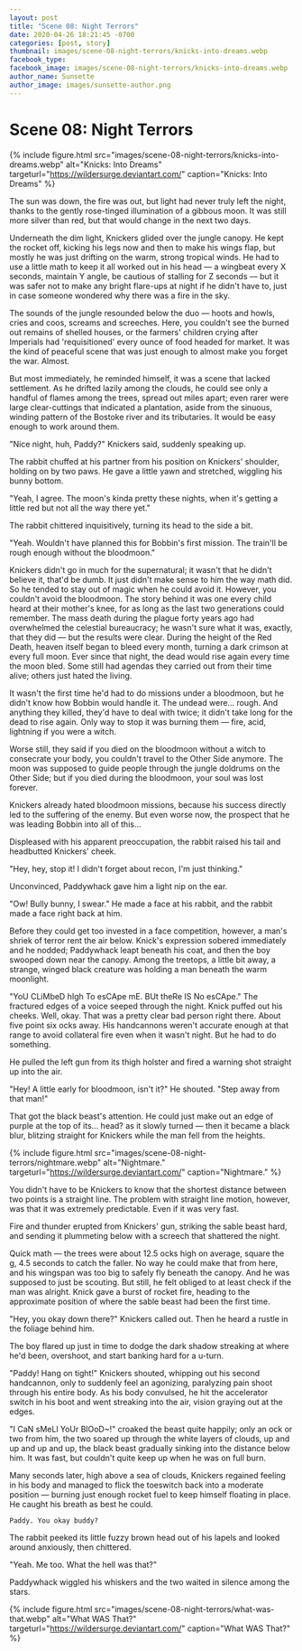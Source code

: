 ```yaml
---
layout: post
title: "Scene 08: Night Terrors"
date: 2020-04-26 18:21:45 -0700
categories: [post, story]
thumbnail: images/scene-08-night-terrors/knicks-into-dreams.webp
facebook_type: 
facebook_image: images/scene-08-night-terrors/knicks-into-dreams.webp
author_name: Sunsette
author_image: images/sunsette-author.png
---
```

# Scene 08: Night Terrors
 
{% include figure.html 
   src="images/scene-08-night-terrors/knicks-into-dreams.webp" 
   alt="Knicks: Into Dreams" 
   targeturl="https://wildersurge.deviantart.com/" 
   caption="Knicks: Into Dreams" %}

The sun was down, the fire was out, but light had never truly left the night, thanks to the gently rose-tinged illumination of a gibbous moon. It was still more silver than red, but that would change in the next two days.


Underneath the dim light, Knickers glided over the jungle canopy. He kept the rocket off, kicking his legs now and then to make his wings flap, but mostly he was just drifting on the warm, strong tropical winds. He had to use a little math to keep it all worked out in his head — a wingbeat every X seconds, maintain Y angle, be cautious of stalling for Z seconds — but it was safer not to make any bright flare-ups at night if he didn't have to, just in case someone wondered why there was a fire in the sky.


The sounds of the jungle resounded below the duo — hoots and howls, cries and coos, screams and screeches. Here, you couldn't see the burned out remains of shelled houses, or the farmers' children crying after Imperials had 'requisitioned' every ounce of food headed for market. It was the kind of peaceful scene that was just enough to almost make you forget the war. Almost. 


But most immediately, he reminded himself, it was a scene that lacked settlement. As he drifted lazily among the clouds, he could see only a handful of flames among the trees, spread out miles apart; even rarer were large clear-cuttings that indicated a plantation, aside from the sinuous, winding pattern of the Bostoke river and its tributaries. It would be easy enough to work around them.


"Nice night, huh, Paddy?" Knickers said, suddenly speaking up.


The rabbit chuffed at his partner from his position on Knickers' shoulder, holding on by two paws. He gave a little yawn and stretched, wiggling his bunny bottom.


"Yeah, I agree. The moon's kinda pretty these nights, when it's getting a little red but not all the way there yet."


The rabbit chittered inquisitively, turning its head to the side a bit.


"Yeah. Wouldn't have planned this for Bobbin's first mission. The train'll be rough enough without the bloodmoon."


Knickers didn't go in much for the supernatural; it wasn't that he didn't believe it, that'd be dumb. It just didn't make sense to him the way math did. So he tended to stay out of magic when he could avoid it. However, you couldn't avoid the bloodmoon. The story behind it was one every child heard at their mother's knee, for as long as the last two generations could remember. The mass death during the plague forty years ago had overwhelmed the celestial bureaucracy; he wasn't sure what it was, exactly, that they did — but the results were clear. During the height of the Red Death, heaven itself began to bleed every month, turning a dark crimson at every full moon. Ever since that night, the dead would rise again every time the moon bled. Some still had agendas they carried out from their time alive; others just hated the living.


It wasn't the first time he'd had to do missions under a bloodmoon, but he didn't know how Bobbin would handle it. The undead were... rough. And anything they killed, they'd have to deal with twice; it didn't take long for the dead to rise again. Only way to stop it was burning them — fire, acid, lightning if you were a witch.


Worse still, they said if you died on the bloodmoon without a witch to consecrate your body, you couldn't travel to the Other Side anymore. The moon was supposed to guide people through the jungle doldrums on the Other Side; but if you died during the bloodmoon, your soul was lost forever. 

Knickers already hated bloodmoon missions, because his success directly led to the suffering of the enemy. But even worse now, the prospect that he was leading Bobbin into all of this...


Displeased with his apparent preoccupation, the rabbit raised his tail and headbutted Knickers' cheek.


"Hey, hey, stop it! I didn't forget about recon, I'm just thinking."


Unconvinced, Paddywhack gave him a light nip on the ear.


"Ow! Bully bunny, I swear." He made a face at his rabbit, and the rabbit made a face right back at him.

Before they could get too invested in a face competition, however, a man's shriek of terror rent the air below. Knick's expression sobered immediately and he nodded; Paddywhack leapt beneath his coat, and then the boy swooped down near the canopy. Among the treetops, a little bit away, a strange, winged black creature was holding a man beneath the warm moonlight. 


"YoU CLiMbeD hIgh To esCApe mE. BUt theRe IS No esCApe." The fractured edges of a voice seeped through the night. Knick puffed out his cheeks. Well, okay. That was a pretty clear bad person right there. About five point six ocks away. His handcannons weren't accurate enough at that range to avoid collateral fire even when it wasn't night. But he had to do something.


He pulled the left gun from its thigh holster and fired a warning shot straight up into the air.


"Hey! A little early for bloodmoon, isn't it?" He shouted. "Step away from that man!"


That got the black beast's attention. He could just make out an edge of purple at the top of its... head? as it slowly turned — then it became a black blur, blitzing straight for Knickers while the man fell from the heights.

{% include figure.html 
   src="images/scene-08-night-terrors/nightmare.webp" 
   alt="Nightmare." 
   targeturl="https://wildersurge.deviantart.com/" 
   caption="Nightmare." %}

You didn't have to be Knickers to know that the shortest distance between two points is a straight line. The problem with straight line motion, however, was that it was extremely predictable. Even if it was very fast.

Fire and thunder erupted from Knickers' gun, striking the sable beast hard, and sending it plummeting below with a screech that shattered the night. 


Quick math — the trees were about 12.5 ocks high on average, square the g, 4.5 seconds to catch the faller. No way he could make that from here, and his wingspan was too big to safely fly beneath the canopy. And he was supposed to just be scouting. But still, he felt obliged to at least check if the man was alright. Knick gave a burst of rocket fire, heading to the approximate position of where the sable beast had been the first time.


"Hey, you okay down there?" Knickers called out. Then he heard a rustle in the foliage behind him. 


The boy flared up just in time to dodge the dark shadow streaking at where he'd been, overshoot, and start banking hard for a u-turn.


"Paddy! Hang on tight!" Knickers shouted, whipping out his second handcannon, only to suddenly feel an agonizing, paralyzing pain shoot through his entire body. As his body convulsed, he hit the accelerator switch in his boot and went streaking into the air, vision graying out at the edges.


"I CaN sMeLl YoUr BlOoD~!" croaked the beast quite happily; only an ock or two from him, the two soared up through the white layers of clouds, up and up and up and up, the black beast gradually sinking into the distance below him. It was fast, but couldn't quite keep up when he was on full burn.


Many seconds later, high above a sea of clouds, Knickers regained feeling in his body and managed to flick the toeswitch back into a moderate position — burning just enough rocket fuel to keep himself floating in place. He caught his breath as best he could.


`Paddy. You okay buddy?`


The rabbit peeked its little fuzzy brown head out of his lapels and looked around anxiously, then chittered.


"Yeah. Me too. What the hell was that?"


Paddywhack wiggled his whiskers and the two waited in silence among the stars.

{% include figure.html 
   src="images/scene-08-night-terrors/what-was-that.webp" 
   alt="What WAS That?" 
   targeturl="https://wildersurge.deviantart.com/" 
   caption="What WAS That?" %}
